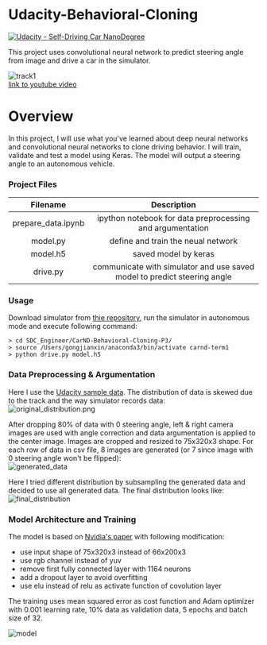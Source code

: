 # Udacity-Behavioral-Cloning

[![Udacity - Self-Driving Car NanoDegree](https://s3.amazonaws.com/udacity-sdc/github/shield-carnd.svg)](http://www.udacity.com/drive)
  
This project uses convolutional neural network to predict steering angle from image and drive a car in the simulator.
  

![track1](https://user-images.githubusercontent.com/13807244/33979745-bb3e7400-e0e0-11e7-8a42-fd4cb20ed0ec.gif)  
[link to youtube video](https://www.youtube.com/watch?v=bQS9oFGehEU)

# Overview
In this project, I will use what you've learned about deep neural networks and convolutional neural networks to clone driving behavior. I will train, validate and test a model using Keras. The model will output a steering angle to an autonomous vehicle.

### Project Files
|  Filename   |   Description  | 
|:-------------:|:-------------:|
| prepare_data.ipynb |  ipython notebook for data preprocessing and argumentation |
| model.py | define and train the neual network |
| model.h5 | saved model by keras |
| drive.py | communicate with simulator and use saved model to predict steering angle  |

### Usage
Download simulator from [thie repository](https://github.com/udacity/self-driving-car-sim), run the simulator in 
autonomous mode and execute following command:
```
> cd SDC_Engineer/CarND-Behavioral-Cloning-P3/
> source /Users/gongjianxin/anaconda3/bin/activate carnd-term1
> python drive.py model.h5
```

### Data Preprocessing & Argumentation
Here I use the [Udacity sample data](https://d17h27t6h515a5.cloudfront.net/topher/2016/December/584f6edd_data/data.zip). 
The distribution of data is skewed due to the track and the way simulator records data:  
![original_distribution.png](https://user-images.githubusercontent.com/13807244/33977428-cb020d94-e0d5-11e7-9d2a-cd01ca414daa.png)
  
After dropping 80% of data with 0 steering angle, left & right camera images are used with angle correction and data argumentation is
applied to the center image. Images are cropped and resized to 75x320x3 shape. For each row of data in csv file, 8 images are generated (or 7 since image with 0 steering angle won't
be flipped):  
![generated_data](https://user-images.githubusercontent.com/13807244/33977685-fa3108d0-e0d6-11e7-9822-bbaec7a4e4cd.png)
  

Here I tried different distribution by subsampling the generated data and decided to use all generated data. 
The final distribution looks like:  
![final_distribution](https://user-images.githubusercontent.com/13807244/33977734-498b742e-e0d7-11e7-97b2-bb32d0e91e02.png)

### Model Architecture and Training
The model is based on [Nvidia's paper](http://images.nvidia.com/content/tegra/automotive/images/2016/solutions/pdf/end-to-end-dl-using-px.pdf) 
with following modification:
* use input shape of 75x320x3 instead of 66x200x3
* use rgb channel instead of yuv
* remove first fully connected layer with 1164 neurons
* add a dropout layer to avoid overfitting
* use elu instead of relu as activate function of covolution layer

The training uses mean squared error as cost function and Adam optimizer with 0.001 learning rate,
10% data as validation data, 5 epochs and batch size of 32.

  
![model](https://user-images.githubusercontent.com/13807244/33979506-991f9d3c-e0df-11e7-8ba8-830c0dfda74e.png)
  
